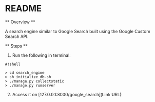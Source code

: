 # README #

** Overview **

A search engine similar to Google Search built using the Google Custom Search API.

** Steps **

1) Run the following in terminal:
       
```
#!shell

> cd search_engine
> sh initialize_db.sh
> ./manage.py collectstatic
> ./manage.py runserver
```


2) Access it on [127.0.0.1:8000/google_search](Link URL)